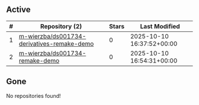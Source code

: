 ## Active
| # | Repository (2) | Stars | Last Modified |
| --- | --- | --- | --- |
| 1 | [m-wierzba/ds001734-derivatives-remake-demo](https://hub.datalad.org/m-wierzba/ds001734-derivatives-remake-demo) | 0 | 2025-10-10 16:37:52+00:00 |
| 2 | [m-wierzba/ds001734-remake-demo](https://hub.datalad.org/m-wierzba/ds001734-remake-demo) | 0 | 2025-10-10 16:54:31+00:00 |

## Gone
No repositories found!
